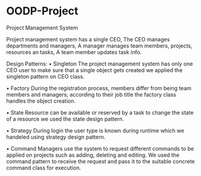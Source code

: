 # OODP-Project
Project Management System

Project management system has a single CEO, The CEO manages departments and managers, A manager manages team members, projects, resources an tasks, A team member updates task info.

Design Patterns:
• Singleton
The project management system has only one CEO user to make sure that a single object gets created we applied the singleton pattern on CEO class.

• Factory
During the registration process, members differ from being team members and managers; according to their job title the factory class handles the object creation.

• State
Resource can be available or reserved by a task to change the state of a resource we used the state design pattern.

• Strategy
During login the user type is known during runtime which we handeled using strategy design pattern.

• Command
Managers use the system to request different commands to be applied on projects such as adding, deleting and editing. We used the command pattern to receive the request and pass it to the suitable concrete command class for execution.
